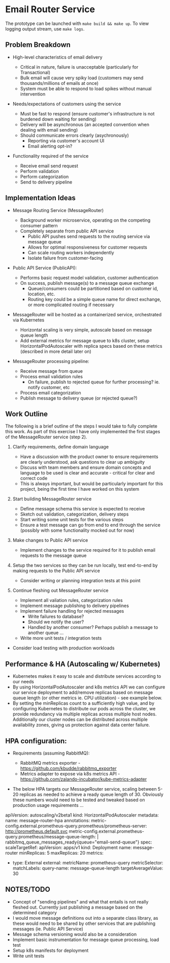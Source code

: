 # Email Router Service

The prototype can be launched with `make build && make up`. To view logging output stream, use `make logs`.

Problem Breakdown
---------------------------

- High-level characteristics of email delivery
	- Critical in nature, failure is unacceptable (particularly for Transactional)
	- Bulk email will cause very spiky load (customers may send thousands/millions of emails at once)
	- System must be able to respond to load spikes without manual intervention

- Needs/expectations of customers using the service
	- Must be fast to respond (ensure customer's infrastructure is not burdened down waiting for sending)
	- Delivery will be asynchronous (an accepted convention when dealing with email sending)
	- Should communicate errors clearly (asychronously)
		- Reporting via customer's account UI
		- Email alerting opt-in?

- Functionality required of the service
	- Receive email send request
	- Perform validation
	- Perform categorization
	- Send to delivery pipeline

Implementation Ideas
---------------------------

- Message Routing Service (MessageRouter)
	- Background worker microservice, operating on the competing consumer pattern
	- Completely separate from public API service
		- Public API pushes send requests to the routing service via message queue
		- Allows for optimal responsiveness for customer requests
		- Can scale routing workers independently
		- Isolate failure from customer-facing

- Public API Service (PublicAPI):
	- Performs basic request model validation, customer authentication
	- On success, publish message(s) to a message queue exchange
		- Queue/consumers could be partitioned based on customer id, location, etc.
		- Routing key could be a simple queue name for direct exchange, or more complicated routing if necessary

- MessageRouter will be hosted as a containerized service, orchestrated via Kubernetes
	- Horizontal scaling is very simple, autoscale based on message queue length
	- Add external metrics for message queue to k8s cluster, setup HorizontalPodAutoscaler with replica specs based on these metrics (described in more detail later on)

- MessageRouter processing pipeline:
	- Receive message from queue
	- Process email validation rules
		- On failure, publish to rejected queue for further processing? ie. notify customer, etc
	- Process email categorization
	- Publish message to delivery queue (or rejected queue?)


Work Outline
---------------------------

The following is a brief outline of the steps I would take to fully complete this work. As part of this exercise I have only implemented the first stages of the MessageRouter service (step 2).

1) Clarify requirements, define domain language
	- Have a discussion with the product owner to ensure requirements are clearly understood, ask questions to clear up ambiguity
	- Discuss with team members and ensure domain concepts and language to be used is clear and accurate - critical for clear and correct code
	- This is always important, but would be particularly important for this project, being the first time I have worked on this system

2) Start building MessageRouter service
	- Define message schema this service is expected to receive
	- Sketch out validation, categorization, delivery steps
	- Start writing some unit tests for the various steps
	- Ensure a test message can go from end to end through the service (possibly with some functionality mocked out for now)

3) Make changes to Public API service
	- Implement changes to the service required for it to publish email requests to the message queue

4) Setup the two services so they can be run locally, test end-to-end by making requests to the Public API service
	- Consider writing or planning integration tests at this point

5) Continue fleshing out MessageRouter service
	- Implement all valiation rules, categorization rules
	- Implement message publishing to delivery pipelines
	- Implement failure handling for rejected messages
		- Write failures to database?
		- Should we notify the user?
		- Handled by another consumer? Perhaps publish a message to another queue ...
	- Write more unit tests / integration tests
  - Consider load testing with production workloads


Performance & HA (Autoscaling w/ Kubernetes)
---------------------------
- Kubernetes makes it easy to scale and distribute services according to our needs
- By using HorizontalPodAutoscaler and k8s metrics API we can configure our service deployment to add/remove replicas based on message queue length (or other metrics ie. CPU utilization) - see example below.
- By setting the minReplicas count to a sufficiently high value, and by configuring Kubernetes to distribute our pods across the cluster, we provide redundancy via multiple replicas across multiple host nodes. Additionally our cluster nodes can be distributed across multiple availability zones, giving us protection against data center failure.

HPA configuration:
---------------------------
- Requirements (assuming RabbitMQ):
	- RabbitMQ metrics exporter - https://github.com/kbudde/rabbitmq_exporter
	- Metrics adapter to expose via k8s metrics API - https://github.com/zalando-incubator/kube-metrics-adapter

- The below HPA targets our MessageRouter service, scaling between 5-20 replicas as needed to achieve a ready queue length of 30. Obviously these numbers would need to be tested and tweaked based on production usage requirements ...

apiVersion: autoscaling/v2beta1
kind: HorizontalPodAutoscaler
metadata:
  name: message-router-hpa
  annotations:
  	metric-config.external.prometheus-query.prometheus/prometheus-server: http://prometheus.default.svc
  	metric-config.external.prometheus-query.prometheus/message-queue-length: |
      rabbitmq_queue_messages_ready{queue="email-send-queue"}
spec:
  scaleTargetRef:
    apiVersion: apps/v1
    kind: Deployment
    name: message-router
  minReplicas: 5
  maxReplicas: 20
  metrics:
  - type: External
	  external:
	  	metricName: prometheus-query
      metricSelector:
        matchLabels:
          query-name: message-queue-length
      targetAverageValue: 30


NOTES/TODO
---------------------------
- Concept of "sending pipelines" and what that entails is not really fleshed out. Currently just publishing a message based on the determined category
- I would move message definitions out into a separate class library, as these would need to be shared by other services that are publishing messages (ie. Public API Service)
- Message schema versioning would also be a consideration
- Implement basic instrumentation for message queue processing, load test
- Setup k8s manifests for deployment
- Write unit tests
